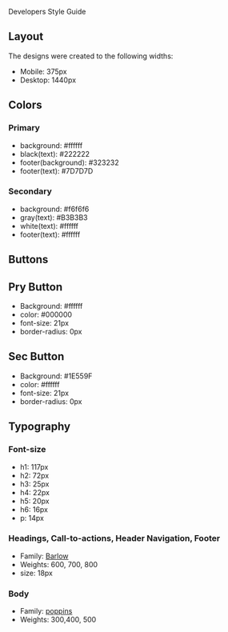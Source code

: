  Developers Style Guide

## Layout

The designs were created to the following widths:

- Mobile: 375px
- Desktop: 1440px

## Colors

### Primary
- background: #ffffff
- black(text): #222222
- footer(background): #323232
- footer(text): #7D7D7D

### Secondary
- background: #f6f6f6
- gray(text): #B3B3B3
- white(text): #ffffff
- footer(text): #ffffff

## Buttons

## Pry Button
- Background: #ffffff
- color: #000000
- font-size: 21px
- border-radius: 0px

## Sec Button
- Background: #1E559F
- color: #ffffff
- font-size: 21px
- border-radius: 0px


## Typography

### Font-size
- h1: 117px
- h2: 72px
- h3: 25px
- h4: 22px
- h5: 20px
- h6: 16px
- p: 14px

### Headings, Call-to-actions, Header Navigation, Footer

- Family: [Barlow](https://fonts.google.com/specimen/Barlow)
- Weights: 600, 700, 800
- size: 18px

### Body

- Family: [poppins](https://fonts.google.com/specimen/Poppins)
- Weights: 300,400, 500